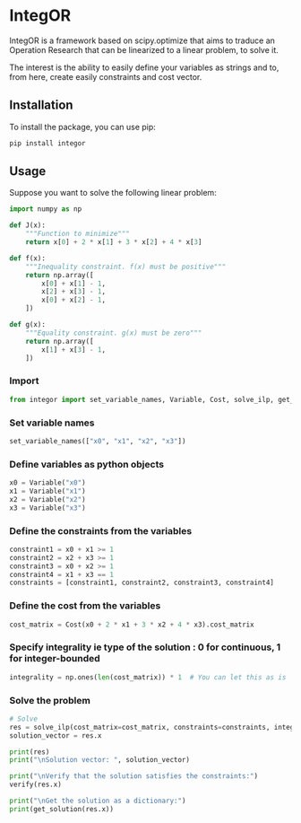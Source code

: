 # IntegOR
IntegOR is a framework based on scipy.optimize that aims to traduce an Operation Research that can be linearized to a linear problem, to solve it.

The interest is the ability to easily define your variables as strings and to, from here, create easily constraints and cost vector.

## Installation
To install the package, you can use pip:
```bash
pip install integor
```
## Usage

Suppose you want to solve the following linear problem:
```python
import numpy as np

def J(x):
    """Function to minimize"""
    return x[0] + 2 * x[1] + 3 * x[2] + 4 * x[3]

def f(x):
    """Inequality constraint. f(x) must be positive"""
    return np.array([
        x[0] + x[1] - 1,
        x[2] + x[3] - 1,
        x[0] + x[2] - 1,
    ])

def g(x):
    """Equality constraint. g(x) must be zero"""
    return np.array([
        x[1] + x[3] - 1,
    ])
```
### Import
```python
from integor import set_variable_names, Variable, Cost, solve_ilp, get_solution
```

### Set variable names
```python
set_variable_names(["x0", "x1", "x2", "x3"])
```

### Define variables as python objects
```python
x0 = Variable("x0")
x1 = Variable("x1")
x2 = Variable("x2")
x3 = Variable("x3")
```

### Define the constraints from the variables
```python
constraint1 = x0 + x1 >= 1
constraint2 = x2 + x3 >= 1
constraint3 = x0 + x2 >= 1
constraint4 = x1 + x3 == 1
constraints = [constraint1, constraint2, constraint3, constraint4]
```

### Define the cost from the variables
```python
cost_matrix = Cost(x0 + 2 * x1 + 3 * x2 + 4 * x3).cost_matrix
```

### Specify integrality ie type of the solution : 0 for continuous, 1 for integer-bounded
```python
integrality = np.ones(len(cost_matrix)) * 1  # You can let this as is
```

### Solve the problem
```python
# Solve
res = solve_ilp(cost_matrix=cost_matrix, constraints=constraints, integrality=integrality)
solution_vector = res.x

print(res)
print("\nSolution vector: ", solution_vector)

print("\nVerify that the solution satisfies the constraints:")
verify(res.x)

print("\nGet the solution as a dictionary:")
print(get_solution(res.x))
```
